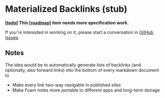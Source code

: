 # Materialized Backlinks (stub)

**[[todo]] This [[roadmap]] item needs more specification work.** 

If you're interested in working on it, please start a conversation in [GitHub issues](https://github.com/foambubble/foam/issues).

## Notes

The idea would be to automatically generate lists of backlinks (and optionally, also forward links) into the bottom of every markdown document to

- Make every link two-way navigable in published sites
- Make Foam notes more portable to different apps and long-term storage

[//begin]: # "Autogenerated link references for markdown compatibility"
[todo]: todo.md "Todo"
[roadmap]: roadmap.md "Roadmap"
[//end]: # "Autogenerated link references"
